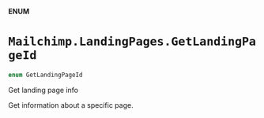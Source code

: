 **ENUM**

# `Mailchimp.LandingPages.GetLandingPageId`

```swift
enum GetLandingPageId
```

Get landing page info

Get information about a specific page.
